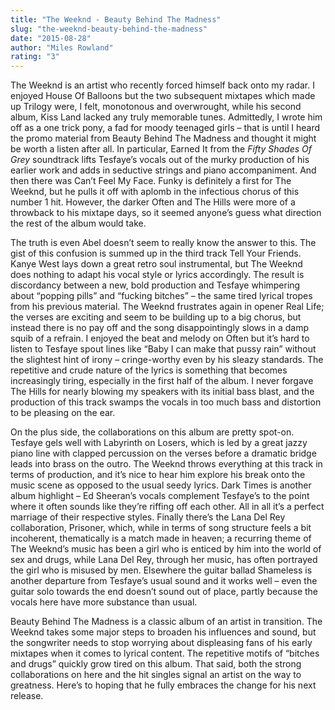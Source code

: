 ```yaml
---
title: "The Weeknd - Beauty Behind The Madness"
slug: "the-weeknd-beauty-behind-the-madness"
date: "2015-08-28"
author: "Miles Rowland"
rating: "3"
---
```


The Weeknd is an artist who recently forced himself back onto my radar. I enjoyed House Of Balloons but the two subsequent mixtapes which made up Trilogy were, I felt, monotonous and overwrought, while his second album, Kiss Land lacked any truly memorable tunes. Admittedly, I wrote him off as a one trick pony, a fad for moody teenaged girls – that is until I heard the promo material from Beauty Behind The Madness and thought it might be worth a listen after all. In particular, Earned It from the _Fifty Shades Of Grey_ soundtrack lifts Tesfaye’s vocals out of the murky production of his earlier work and adds in seductive strings and piano accompaniment. And then there was Can’t Feel My Face. Funky is definitely a first for The Weeknd, but he pulls it off with aplomb in the infectious chorus of this number 1 hit. However, the darker Often and The Hills were more of a throwback to his mixtape days, so it seemed anyone’s guess what direction the rest of the album would take.

The truth is even Abel doesn’t seem to really know the answer to this. The gist of this confusion is summed up in the third track Tell Your Friends. Kanye West lays down a great retro soul instrumental, but The Weeknd does nothing to adapt his vocal style or lyrics accordingly. The result is discordancy between a new, bold production and Tesfaye whimpering about “popping pills” and “fucking bitches” – the same tired lyrical tropes from his previous material. The Weeknd frustrates again in opener Real Life; the verses are exciting and seem to be building up to a big chorus, but instead there is no pay off and the song disappointingly slows in a damp squib of a refrain. I enjoyed the beat and melody on Often but it’s hard to listen to Tesfaye spout lines like “Baby I can make that pussy rain” without the slightest hint of irony – cringe-worthy even by his sleazy standards. The repetitive and crude nature of the lyrics is something that becomes increasingly tiring, especially in the first half of the album. I never forgave The Hills for nearly blowing my speakers with its initial bass blast, and the production of this track swamps the vocals in too much bass and distortion to be pleasing on the ear.

On the plus side, the collaborations on this album are pretty spot-on. Tesfaye gels well with Labyrinth on Losers, which is led by a great jazzy piano line with clapped percussion on the verses before a dramatic bridge leads into brass on the outro. The Weeknd throws everything at this track in terms of production, and it’s nice to hear him explore his break onto the music scene as opposed to the usual seedy lyrics. Dark Times is another album highlight – Ed Sheeran’s vocals complement Tesfaye’s to the point where it often sounds like they’re riffing off each other. All in all it’s a perfect marriage of their respective styles. Finally there’s the Lana Del Rey collaboration, Prisoner, which, while in terms of song structure feels a bit incoherent, thematically is a match made in heaven; a recurring theme of The Weeknd’s music has been a girl who is enticed by him into the world of sex and drugs, while Lana Del Rey, through her music, has often portrayed the girl who is misused by men. Elsewhere the guitar ballad Shameless is another departure from Tesfaye’s usual sound and it works well – even the guitar solo towards the end doesn’t sound out of place, partly because the vocals here have more substance than usual.

Beauty Behind The Madness is a classic album of an artist in transition. The Weeknd takes some major steps to broaden his influences and sound, but the songwriter needs to stop worrying about displeasing fans of his early mixtapes when it comes to lyrical content. The repetitive motifs of “bitches and drugs” quickly grow tired on this album. That said, both the strong collaborations on here and the hit singles signal an artist on the way to greatness. Here’s to hoping that he fully embraces the change for his next release.
